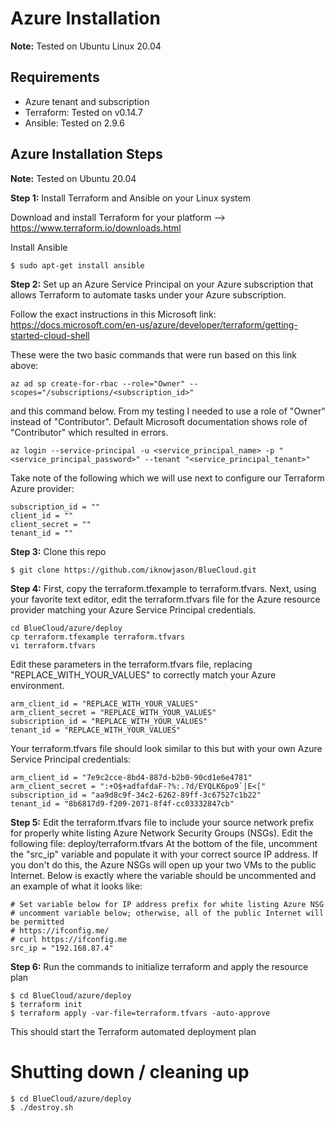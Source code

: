 # Azure Installation
**Note:**  Tested on Ubuntu Linux 20.04 

## Requirements
* Azure tenant and subscription
* Terraform:  Tested on v0.14.7
* Ansible:  Tested on 2.9.6

## Azure Installation Steps

**Note:**  Tested on Ubuntu 20.04

**Step 1:** Install Terraform and Ansible on your Linux system

Download and install Terraform for your platform --> https://www.terraform.io/downloads.html

Install Ansible
```
$ sudo apt-get install ansible
```

**Step 2:** Set up an Azure Service Principal on your Azure subscription that allows Terraform to automate tasks under your Azure subscription.


Follow the exact instructions in this Microsoft link:
https://docs.microsoft.com/en-us/azure/developer/terraform/getting-started-cloud-shell

These were the two basic commands that were run based on this link above:
```
az ad sp create-for-rbac --role="Owner" --scopes="/subscriptions/<subscription_id>"
```
and this command below.  From my testing I needed to use a role of "Owner" instead of "Contributor".  Default Microsoft documentation shows role of "Contributor" which resulted in errors.  
```
az login --service-principal -u <service_principal_name> -p "<service_principal_password>" --tenant "<service_principal_tenant>"
```
Take note of the following which we will use next to configure our Terraform Azure provider:
```
subscription_id = ""
client_id = ""
client_secret = ""
tenant_id = ""
```

**Step 3:** Clone this repo
```
$ git clone https://github.com/iknowjason/BlueCloud.git
```

**Step 4:** First, copy the terraform.tfexample to terraform.tfvars.  Next, using your favorite text editor, edit the terraform.tfvars file for the Azure resource provider matching your Azure Service Principal credentials.  

```
cd BlueCloud/azure/deploy
cp terraform.tfexample terraform.tfvars
vi terraform.tfvars
```

Edit these parameters in the terraform.tfvars file, replacing "REPLACE_WITH_YOUR_VALUES" to correctly match your Azure environment.  
```
arm_client_id = "REPLACE_WITH_YOUR_VALUES"
arm_client_secret = "REPLACE_WITH_YOUR_VALUES"
subscription_id = "REPLACE_WITH_YOUR_VALUES"
tenant_id = "REPLACE_WITH_YOUR_VALUES"
```

Your terraform.tfvars file should look similar to this but with your own Azure Service Principal credentials:
```
arm_client_id = "7e9c2cce-8bd4-887d-b2b0-90cd1e6e4781"
arm_client_secret = ":+O$+adfafdaF-?%:.?d/EYQLK6po9`|E<["
subscription_id = "aa9d8c9f-34c2-6262-89ff-3c67527c1b22"
tenant_id = "8b6817d9-f209-2071-8f4f-cc03332847cb"
```

**Step 5:**  Edit the terraform.tfvars file to include your source network prefix for properly white listing Azure Network Security Groups (NSGs).
Edit the following file:  deploy/terraform.tfvars
At the bottom of the file, uncomment the "src_ip" variable and populate it with your correct source IP address.  If you don't do this, the Azure NSGs will open up your two VMs to the public Internet.  Below is exactly where the variable should be uncommented and an example of what it looks like:
```
# Set variable below for IP address prefix for white listing Azure NSG
# uncomment variable below; otherwise, all of the public Internet will be permitted
# https://ifconfig.me/
# curl https://ifconfig.me
src_ip = "192.168.87.4"
```

**Step 6:** Run the commands to initialize terraform and apply the resource plan

```
$ cd BlueCloud/azure/deploy
$ terraform init
$ terraform apply -var-file=terraform.tfvars -auto-approve
```

This should start the Terraform automated deployment plan


# Shutting down / cleaning up
```
$ cd BlueCloud/azure/deploy
$ ./destroy.sh
```
